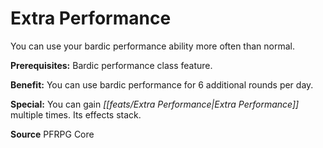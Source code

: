 ﻿---
cssclass: [feats]

---
# Extra Performance

You can use your bardic performance ability more often than normal.

**Prerequisites:** Bardic performance class feature.

**Benefit:** You can use bardic performance for 6 additional rounds per day.

**Special:** You can gain _[[feats/Extra Performance|Extra Performance]]_ multiple times. Its effects stack.

**Source** PFRPG Core